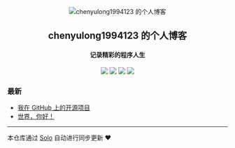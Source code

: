 <p align="center"><img alt="chenyulong1994123 的个人博客" src="https://static.b3log.org/images/brand/solo-32.png"></p><h2 align="center">
chenyulong1994123 的个人博客
</h2>

<h4 align="center">记录精彩的程序人生</h4>
<p align="center"><a title="chenyulong1994123 的个人博客" target="_blank" href="https://github.com/chenyulong1994123/solo-blog"><img src="https://img.shields.io/github/last-commit/chenyulong1994123/solo-blog.svg?style=flat-square&color=FF9900"></a>
<a title="GitHub repo size in bytes" target="_blank" href="https://github.com/chenyulong1994123/solo-blog"><img src="https://img.shields.io/github/repo-size/chenyulong1994123/solo-blog.svg?style=flat-square"></a>
<a title="Solo Version" target="_blank" href="https://github.com/b3log/solo/releases"><img src="https://img.shields.io/badge/solo-3.6.4-f1e05a.svg?style=flat-square&color=blueviolet"></a>
<a title="Hits" target="_blank" href="https://github.com/b3log/hits"><img src="https://hits.b3log.org/chenyulong1994123/solo-blog.svg"></a></p>

### 最新

* [我在 GitHub 上的开源项目](http://www.lookatyouself.top/my-github-repos)
* [世界，你好！](http://www.lookatyouself.top/hello-solo)



---

本仓库通过 [Solo](https://github.com/b3log/solo) 自动进行同步更新 ❤️ 